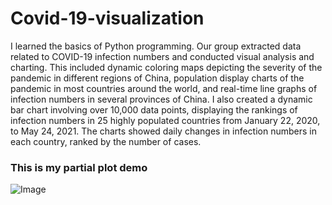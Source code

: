 # Covid-19-visualization
I learned the basics of Python programming. Our group extracted data related to COVID-19 infection numbers and conducted visual analysis and charting. This included dynamic coloring maps depicting the severity of the pandemic in different regions of China, population display charts of the pandemic in most countries around the world, and real-time line graphs of infection numbers in several provinces of China. I also created a dynamic bar chart involving over 10,000 data points, displaying the rankings of infection numbers in 25 highly populated countries from January 22, 2020, to May 24, 2021. The charts showed daily changes in infection numbers in each country, ranked by the number of cases.

### This is my partial plot demo
![Image]([https://github.com/KexuanChen2001/Covid-19-visualization/blob/main/partial_demo.gif](https://github.com/KexuanChen2001/Covid-19-visualization/blob/main/partial_demo.gif)https://github.com/KexuanChen2001/Covid-19-visualization/blob/main/partial_demo.gif)
